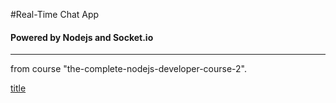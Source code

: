 #Real-Time Chat App

#### Powered by Nodejs and Socket.io
-------------
from course "the-complete-nodejs-developer-course-2".

[title](https://node-chat-app-jy.herokuapp.com/)